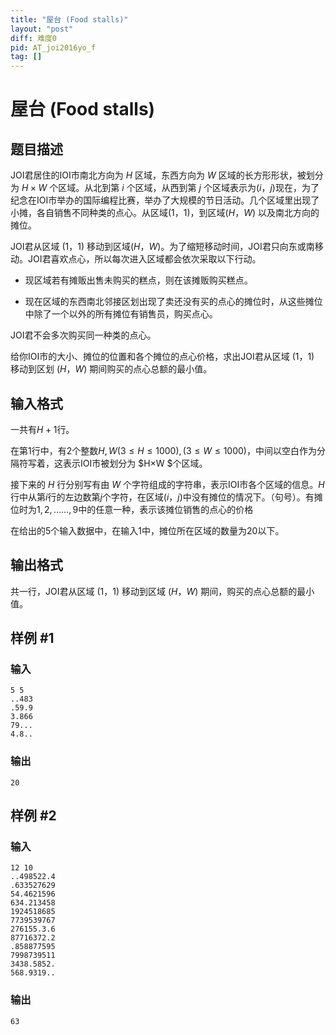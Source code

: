 ```yaml
---
title: "屋台 (Food stalls)"
layout: "post"
diff: 难度0
pid: AT_joi2016yo_f
tag: []
---
```


# 屋台 (Food stalls)

## 题目描述

JOI君居住的IOI市南北方向为 $H$ 区域，东西方向为 $W$ 区域的长方形形状，被划分为 $H×W$ 个区域。从北到第 $i$ 个区域，从西到第 $j$ 个区域表示为$(i，j)$现在，为了纪念在IOI市举办的国际编程比赛，举办了大规模的节日活动。几个区域里出现了小摊，各自销售不同种类的点心。从区域$(1，1)$，到区域$(H，W)$ 以及南北方向的摊位。

JOI君从区域 $(1，1)$ 移动到区域$(H，W)$。为了缩短移动时间，JOI君只向东或南移动。JOI君喜欢点心，所以每次进入区域都会依次采取以下行动。

 - 现区域若有摊贩出售未购买的糕点，则在该摊贩购买糕点。
 
 - 现在区域的东西南北邻接区划出现了卖还没有买的点心的摊位时，从这些摊位中除了一个以外的所有摊位有销售员，购买点心。
 
JOI君不会多次购买同一种类的点心。

给你IOI市的大小、摊位的位置和各个摊位的点心价格，求出JOI君从区域 $(1，1)$ 移动到区划 $(H，W)$ 期间购买的点心总额的最小值。

## 输入格式

一共有$H + 1$行。

在第$1$行中，有$2$个整数$H,W(3\le{H}\le{1000}),(3\le{W}\le{1000})$，中间以空白作为分隔符写着，这表示IOI市被划分为 $H×W $个区域。

接下来的 $H$ 行分别写有由 $W$ 个字符组成的字符串，表示IOI市各个区域的信息。$H$行中从第$i$行的左边数第$j$个字符，在区域$(i，j)$中没有摊位的情况下。（句号）。有摊位时为$1,2,……,9$中的任意一种，表示该摊位销售的点心的价格

在给出的$5$个输入数据中，在输入$1$中，摊位所在区域的数量为$20$以下。

## 输出格式

共一行，JOI君从区域 $(1，1)$ 移动到区域 $(H，W)$ 期间，购买的点心总额的最小值。

## 样例 #1

### 输入

```
5 5
..483
.59.9
3.866
79...
4.8..
```

### 输出

```
20
```

## 样例 #2

### 输入

```
12 10
..498522.4
.633527629
54.4621596
634.213458
1924518685
7739539767
276155.3.6
87716372.2
.858877595
7998739511
3438.5852.
568.9319..
```

### 输出

```
63
```

